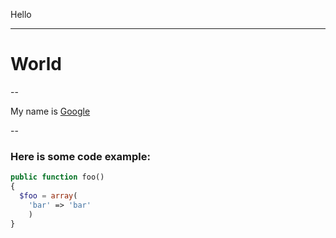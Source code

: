 Hello

---

# World

--

My name is [Google](http://www.google.fr/)

--

### Here is some code example:

```php
public function foo()
{
  $foo = array(
    'bar' => 'bar'
    )
}
```
